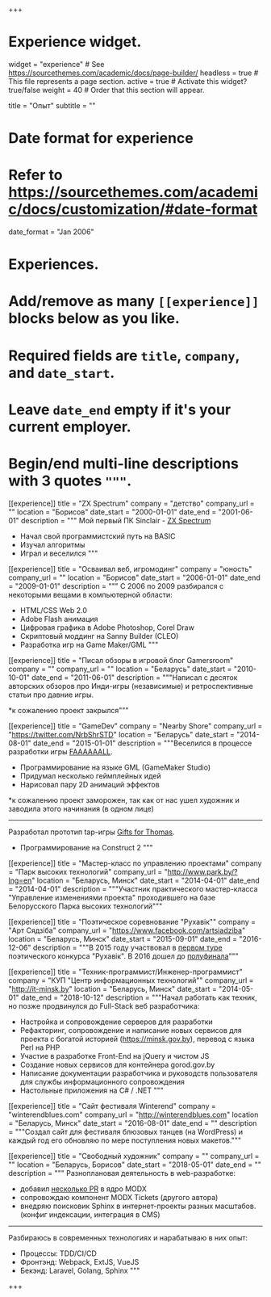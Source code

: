 +++
# Experience widget.
widget = "experience"  # See https://sourcethemes.com/academic/docs/page-builder/
headless = true  # This file represents a page section.
active = true  # Activate this widget? true/false
weight = 40  # Order that this section will appear.

title = "Опыт"
subtitle = ""

# Date format for experience
#   Refer to https://sourcethemes.com/academic/docs/customization/#date-format
date_format = "Jan 2006"

# Experiences.
#   Add/remove as many `[[experience]]` blocks below as you like.
#   Required fields are `title`, `company`, and `date_start`.
#   Leave `date_end` empty if it's your current employer.
#   Begin/end multi-line descriptions with 3 quotes `"""`.
[[experience]]
  title = "ZX Spectrum"
  company = "детство"
  company_url = ""
  location = "Борисов"
  date_start = "2000-01-01"
  date_end = "2001-06-01"
  description = """
  Мой первый ПК Sinclair - [ZX Spectrum](https://en.wikipedia.org/wiki/ZX_Spectrum)

  * Начал свой программистский путь на BASIC
  * Изучал алгоритмы
  * Играл и веселился
  """

[[experience]]
  title = "Осваивал веб, игромодинг"
  company = "юность"
  company_url = ""
  location = "Борисов"
  date_start = "2006-01-01"
  date_end = "2009-01-01"
  description = """
  С 2006 по 2009 разбирался с некоторыми вещами в компьютерной области:

  * HTML/CSS Web 2.0
  * Adobe Flash анимация
  * Цифровая графика в Adobe Photoshop, Corel Draw
  * Скриптовый моддинг на Sanny Builder (CLEO)
  * Разработка игр на Game Maker/GML
  """

[[experience]]
  title = "Писал обзоры в игровой блог Gamersroom"
  company = ""
  company_url = ""
  location = "Беларусь"
  date_start = "2010-10-01"
  date_end = "2011-06-01"
  description = """Написал с десяток авторских обзоров про Инди-игры (независимые) и ретроспективные статьи про давние игры.
  
  *к сожалению проект закрылся"""

[[experience]]
  title = "GameDev"
  company = "Nearby Shore"
  company_url = "https://twitter.com/NrbShrSTD"
  location = "Беларусь"
  date_start = "2014-08-01"
  date_end = "2015-01-01"
  description = """Веселился в процессе разработки игры [FAAAAAALL](https://gamejolt.com/games/faaaaaall/36355).
  
  * Программирование на языке GML (GameMaker Studio)
  * Придумал несколько геймплейных идей
  * Нарисовал пару 2D анимаций эффектов


  *к сожалению проект заморожен, так как от нас ушел художник и заводила этого начинания (в одном лице)

  ---
  Разработал прототип tap-игры [Gifts for Thomas](/showcase/giftsforthomas/).

  * Программирование на Construct 2
  """

[[experience]]
  title = "Мастер-класс по управлению проектами"
  company = "Парк высоких технологий"
  company_url = "http://www.park.by/?lng=en"
  location = "Беларусь, Минск"
  date_start = "2014-04-01"
  date_end = "2014-04-01"
  description = """Участник практического мастер-класса "Управление изменениями проекта" проходившего на базе Белорусского Парка высоких технологий"""

[[experience]]
  title = "Поэтическое соревнование \"Рухавiк\""
  company = "Арт Сядзiба"
  company_url = "https://www.facebook.com/artsiadziba"
  location = "Беларусь, Минск"
  date_start = "2015-09-01"
  date_end = "2016-12-06"
  description = """В 2015 году участвовал в [первом туре](https://vk.com/wall-99303713_126) поэтического конкурса \"Рухавiк\". В 2016 дошел до [полуфинала](https://vk.com/wall-99303713_1881)"""

[[experience]]
  title = "Техник-программист/Инженер-программист"
  company = "КУП \"Центр информационных технологий\""
  company_url = "http://it-minsk.by"
  location = "Беларусь, Минск"
  date_start = "2014-05-01"
  date_end = "2018-10-12"
  description = """Начал работать как техник, но позже продвинулся до Full-Stack веб разработчика:

  * Настройка и сопровождение серверов для разработки
  * Рефакторинг, сопровождение и написание новых сервисов для проекта с богатой историей (https://minsk.gov.by), перевод с языка Perl на PHP
  * Участие в разработке Front-End на jQuery и чистом JS
  * Создание новых сервисов для контейнера gorod.gov.by
  * Написание документации разработчика и руководств пользователя для службы информационного сопровождения
  * Настольные приложения на C# / .NET
  """

[[experience]]
  title = "Сайт фестиваля Winterend"
  company = "winterendblues.com"
  company_url = "http://winterendblues.com"
  location = "Беларусь, Минск"
  date_start = "2016-08-01"
  date_end = ""
  description = """Создал сайт для фестиваля блюзовых танцев (на WordPress) и каждый год его обновляю по мере поступления новых макетов."""

[[experience]]
  title = "Свободный художник"
  company = ""
  company_url = ""
  location = "Беларусь, Борисов"
  date_start = "2018-05-01"
  date_end = ""
  description = """
  Разноплановая деятельность в web-разработке:

  * добавил [несколько PR](https://github.com/modxcms/revolution/pulls?q=is%3Apr+author%3Atolanych+is%3Aclosed) в ядро MODX
  * сопровождаю компонент MODX Tickets (другого автора)
  * внедряю поисковик Sphinx в интернет-проекты разных масштабов. (конфиг индексации, интеграция в CMS)

  ---

  Разбираюсь в современных технологиях и нарабатываю в них опыт:

  * Процессы: TDD/CI/CD
  * Фронтэнд: Webpack, ExtJS, VueJS
  * Бекэнд: Laravel, Golang, Sphinx
  """


+++
